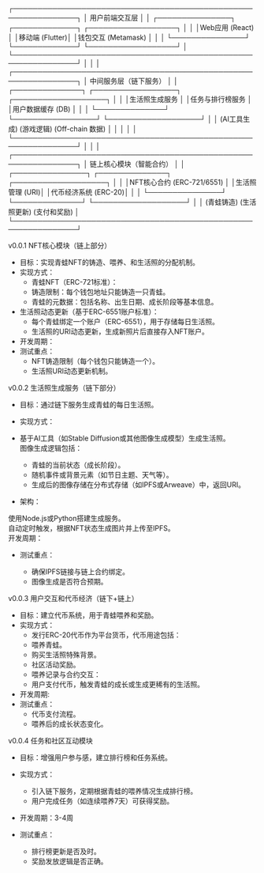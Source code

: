 ┌───────────────────────────────────────────────────────────────┐
│                       用户前端交互层                          │
│ ┌───────────────┐ ┌─────────────┐ ┌──────────────────┐       │
│ │Web应用 (React) │ │移动端 (Flutter)│ │钱包交互 (Metamask) │       │
│ └───────────────┘ └─────────────┘ └──────────────────┘       │
└───────────────────────────────────────────────────────────────┘
              │                    │                     │
┌───────────────────────────────────────────────────────────────┐
│                      中间服务层（链下服务）                    │
│ ┌──────────────┐ ┌─────────────────┐ ┌───────────────────┐     │
│ │生活照生成服务 │ │任务与排行榜服务 │ │用户数据缓存 (DB)  │     │
│ └──────────────┘ └─────────────────┘ └───────────────────┘     │
│         (AI工具生成)           (游戏逻辑)         (Off-chain 数据) │
│         │                                        │             │
└───────────────────────────────────────────────────────────────┘
              │                    │                     │
┌───────────────────────────────────────────────────────────────┐
│                      链上核心模块（智能合约）                 │
│ ┌───────────────┐ ┌──────────────┐ ┌───────────────────┐      │
│ │NFT核心合约 (ERC-721/6551) │ │生活照管理 (URI)│ │代币经济系统 (ERC-20)│      │
│ └───────────────┘ └──────────────┘ └───────────────────┘      │
│      (青蛙铸造)        (生活照更新)        (支付和奖励)        │
└───────────────────────────────────────────────────────────────┘
  
          
          
   
v0.0.1 NFT核心模块（链上部分）
- 目标：实现青蛙NFT的铸造、喂养、和生活照的分配机制。
- 实现方式：
  - 青蛙NFT（ERC-721标准）：
  - 铸造限制：每个钱包地址只能铸造一只青蛙。
  - 青蛙的元数据：包括名称、出生日期、成长阶段等基本信息。
- 生活照动态更新（基于ERC-6551账户标准）：
  - 每个青蛙绑定一个账户（ERC-6551），用于存储每日生活照。
  - 生活照的URI动态更新，生成新照片后直接存入NFT账户。
- 开发周期：
 - 测试重点：
    - NFT铸造限制（每个钱包只能铸造一个）。
    - 生活照URI动态更新机制。

v0.0.2 生活照生成服务（链下部分）
- 目标：通过链下服务生成青蛙的每日生活照。
- 实现方式：

- 基于AI工具（如Stable Diffusion或其他图像生成模型）生成生活照。  
  图像生成逻辑包括：
  - 青蛙的当前状态（成长阶段）。
  - 随机事件或背景元素（如节日主题、天气等）。
  - 生成后的图像存储在分布式存储（如IPFS或Arweave）中，返回URI。

- 架构：

使用Node.js或Python搭建生成服务。  
自动定时触发，根据NFT状态生成图片并上传至IPFS。  
开发周期：

- 测试重点：

  - 确保IPFS链接与链上合约绑定。
  - 图像生成是否符合预期。


v0.0.3 用户交互和代币经济（链下+链上）
- 目标：建立代币系统，用于青蛙喂养和奖励。  
- 实现方式：  
  - 发行ERC-20代币作为平台货币，代币用途包括：
  - 喂养青蛙。
  - 购买生活照特殊背景。
  - 社区活动奖励。
  - 喂养记录与合约交互：
  - 用户支付代币，触发青蛙的成长或生成更稀有的生活照。
- 开发周期: 
- 测试重点：
  - 代币支付流程。
  - 喂养后的成长状态变化。


v0.0.4 任务和社区互动模块
- 目标：增强用户参与感，建立排行榜和任务系统。

- 实现方式：
  - 引入链下服务，定期根据青蛙的喂养情况生成排行榜。
  - 用户完成任务（如连续喂养7天）可获得奖励。
- 开发周期：3-4周
- 测试重点：
  - 排行榜更新是否及时。
  - 奖励发放逻辑是否正确。
